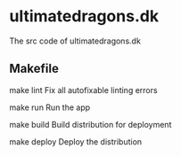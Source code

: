 # ultimatedragons.dk
The src code of ultimatedragons.dk

## Makefile
make lint
Fix all autofixable linting errors

make run
Run the app

make build
Build distribution for deployment

make deploy
Deploy the distribution
